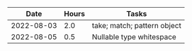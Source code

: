 | Date     | Hours | Tasks
|----------|-------|----------------------------------------------------------|
|2022-08-03| 2.0   | take; match; pattern object
|2022-08-05| 0.5   | Nullable type whitespace
